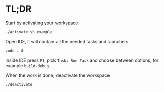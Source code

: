 # TL;DR

Start by activating your workspace
```bash
./activate.sh example
```

Open IDE, it will contain all the needed tasks and launchers
```bash
code . &
```
Inside IDE press `F1`, pick `Task: Run Task` and choose between options, for example `build-debug`.

When the work is done, deactivate the workspace
```bash
./deactivate
```
